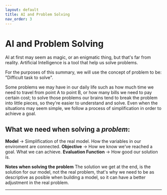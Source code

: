 ```yaml
---
layout: default
title: AI and Problem Solving
nav_order: 3
---
```


# AI and Problem Solving

AI at first may seem as magic, or an enigmatic thing, but that's far from reality. Artificial Intelligence is a tool that help us solve problems.

For the purposes of this summary, we will use the concept of problem to be: "Difficult task to solve".

Some problems we may have in our daily life such as how much time we need to travel from point A to point B, or how many bills we need to pay certain cost; to solve those problems our brains tend to break the problem into little pieces, so they're easier to understand and solve. Even when the situations may seem simple, we follow a process of simplification in order to achieve a goal.

## What we need when solving a *problem*:
**Model** -> Simplification of the real model. How the variables in our enviroment are connected.
**Objective** -> How we know we've reached a goal. What we can achieve.
**Evaluation Function** -> How good our solution is.

**Notes when solving the problem**
The solution we get at the end, is the solution for our model, not the real problem, that's why we need to be as descriptive as posible when building a model, so it can have a better adjustment in the real problem. 


---
